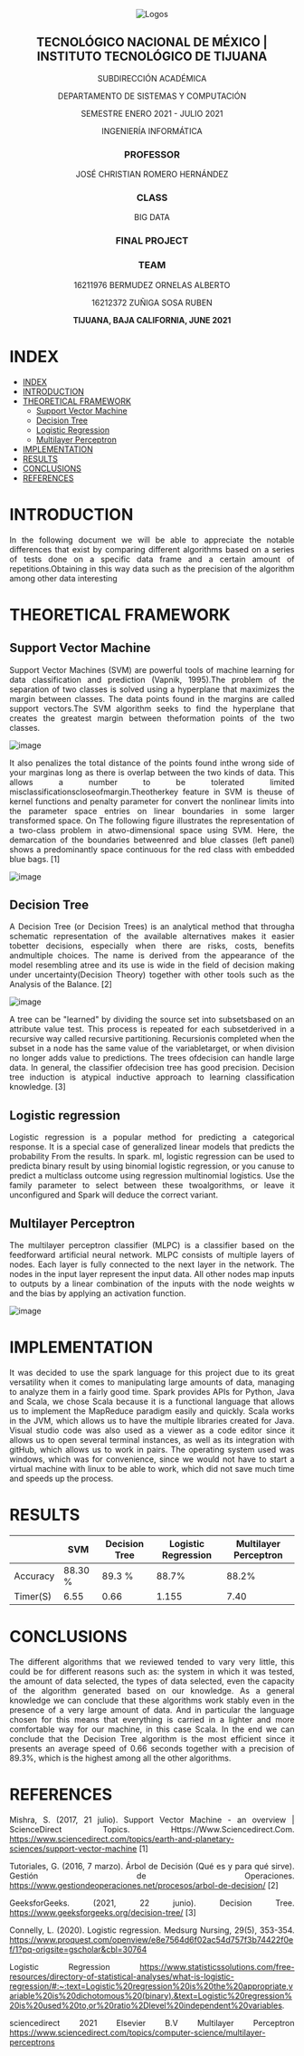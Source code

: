 <div align="center">

![Logos](https://i.imgur.com/DKIVS3c.png)

## TECNOLÓGICO NACIONAL DE MÉXICO | INSTITUTO TECNOLÓGICO DE TIJUANA

SUBDIRECCIÓN ACADÉMICA
 
DEPARTAMENTO DE SISTEMAS Y COMPUTACIÓN
 
SEMESTRE ENERO 2021 - JULIO 2021

INGENIERÍA INFORMÁTICA


### PROFESSOR

JOSÉ CHRISTIAN ROMERO HERNÁNDEZ

### CLASS

BIG DATA 

### FINAL PROJECT

### TEAM

16211976	BERMUDEZ ORNELAS ALBERTO

16212372      ZUÑIGA SOSA RUBEN



**TIJUANA, BAJA CALIFORNIA, JUNE 2021** 
</div>


# INDEX
- [INDEX](#index)
- [INTRODUCTION](#introduction)
- [THEORETICAL FRAMEWORK](#theoretical-framework)
  - [Support Vector Machine](#support-vector-machine)
  - [Decision Tree](#decision-tree)
  - [Logistic Regression](#logistic-regression)
  - [Multilayer Perceptron](#multilayer-perceptron)
- [IMPLEMENTATION](#implementation)
- [RESULTS](#results)
- [CONCLUSIONS](#conclusions)
- [REFERENCES](#references)

<div align="justify"> 


# INTRODUCTION

In the following document we will be able to appreciate the notable differences that exist by comparing different algorithms based on a series of tests done on a specific data frame and a certain amount of repetitions.Obtaining in this way data such as the precision of the algorithm among other data interesting

# THEORETICAL FRAMEWORK

## Support Vector Machine
Support Vector Machines (SVM) are powerful tools of machine learning for data classification and prediction (Vapnik, 1995).The problem of the separation of two classes is solved using a hyperplane that maximizes the margin between classes. The data points found in the margins are called support vectors.The SVM algorithm seeks to find the hyperplane that creates the greatest margin between theformation points of the two classes. 

![image](https://drive.google.com/uc?export=view&id=170w_NpGlL90S8wawc5SB2u39_fCGtwZR)

It also penalizes the total distance of the points found inthe wrong side of your marginas long as there is overlap between the two kinds of data. This allows a number to be tolerated limited misclassificationscloseofmargin.Theotherkey feature in SVM is theuse of kernel functions and penalty parameter for convert the nonlinear limits into the parameter space entries on linear boundaries in some larger transformed space. On The following figure illustrates the representation of a two-class problem in atwo-dimensional space using SVM. Here, the demarcation of the boundaries betweenred and blue classes (left panel) shows a predominantly space continuous for the red class with embedded blue bags. [1]

![image](https://drive.google.com/uc?export=view&id=1_QZVLwLL0Zd91CwXUkDPgeeTpRnaRBBl)

## Decision Tree
A Decision Tree (or Decision Trees) is an analytical method that througha schematic representation of the available alternatives makes it easier tobetter decisions, especially when there are risks, costs, benefits andmultiple choices. The name is derived from the appearance of the model resembling atree and its use is wide in the field of decision making under uncertainty(Decision Theory) together with other tools such as the Analysis of the Balance. [2]


![image](https://drive.google.com/uc?export=view&id=14wo8NpvhWWD_0ELYNj8Qzh_7aKc75TkL)

A tree can be "learned" by dividing the source set into subsetsbased on an attribute value test. This process is repeated for each subsetderived in a recursive way called recursive partitioning. Recursionis completed when the subset in a node has the same value of the variabletarget, or when division no longer adds value to predictions. The trees ofdecision can handle large data. In general, the classifier ofdecision tree has good precision. Decision tree induction is atypical inductive approach to learning classification knowledge. [3]


## Logistic regression
Logistic regression is a popular method for predicting a categorical response. It is a special case of generalized linear models that predicts the probability From the results. In spark. ml, logistic regression can be used to predicta binary result by using binomial logistic regression, or you canuse to predict a multiclass outcome using regression multinomial logistics. Use the family parameter to select between these twoalgorithms, or leave it unconfigured and Spark will deduce the correct variant.

## Multilayer Perceptron
The multilayer perceptron classifier (MLPC) is a classifier based on the feedforward artificial neural network. MLPC consists of multiple layers of nodes. Each layer is fully connected to the next layer in the network. The nodes in the input layer represent the input data. All other nodes map inputs to outputs by a linear combination of the inputs with the node weights w and the bias by applying an activation function.

![image](https://drive.google.com/uc?export=view&id=1cEbhpD-SsU6rrDsJkW0kQ07KwLHX2GYn)

# IMPLEMENTATION
It was decided to use the spark language for this project due to its great versatility when it comes to manipulating large amounts of data, managing to analyze them in a fairly good time. Spark provides APIs for Python, Java and Scala, we chose Scala because it is a functional language that allows us to implement the MapReduce paradigm easily and quickly. Scala works in the JVM, which allows us to have the multiple libraries created for Java. Visual studio code was also used as a viewer as a code editor since it allows us to open several terminal instances, as well as its integration with gitHub, which allows us to work in pairs. The operating system used was windows, which was for convenience, since we would not have to start a virtual machine with linux to be able to work, which did not save much time and speeds up the process.

# RESULTS



|              	| SVM     	| Decision Tree 	| Logistic Regression 	| Multilayer Perceptron 	|
|--------------	|---------	|---------------	|---------------------	|-----------------------	|
| Accuracy     	| 88.30 % 	| 89.3 %        	| 88.7%               	| 88.2%                 	|
| Timer(S) 	| 6.55    	| 0.66          	| 1.155               	| 7.40                  	|


# CONCLUSIONS
The different algorithms that we reviewed tended to vary very little, this could be for different reasons such as: the system in which it was tested, the amount of data selected, the types of data selected, even the capacity of the algorithm generated based on our knowledge.
As a general knowledge we can conclude that these algorithms work stably even in the presence of a very large amount of data. And in particular the language chosen for this means that everything is carried in a lighter and more comfortable way for our machine, in this case Scala. In the end we can conclude that the Decision Tree algorithm is the most efficient since it presents an average speed of 0.66 seconds together with a precision of 89.3%, which is the highest among all the other algorithms.

# REFERENCES

Mishra, S. (2017, 21 julio). Support Vector Machine - an overview | ScienceDirect Topics. Https://Www.Sciencedirect.Com. https://www.sciencedirect.com/topics/earth-and-planetary-sciences/support-vector-machine [1]

Tutoriales, G. (2016, 7 marzo). Árbol de Decisión (Qué es y para qué sirve). Gestión de Operaciones. https://www.gestiondeoperaciones.net/procesos/arbol-de-decision/ [2]

GeeksforGeeks. (2021, 22 junio). Decision Tree. https://www.geeksforgeeks.org/decision-tree/ [3]

Connelly, L. (2020). Logistic regression. Medsurg Nursing, 29(5), 353-354.
https://www.proquest.com/openview/e8e7564d6f02ac54d757f3b74422f0ef/1?pq-origsite=gscholar&cbl=30764


Logistic Regression
https://www.statisticssolutions.com/free-resources/directory-of-statistical-analyses/what-is-logistic-regression/#:~:text=Logistic%20regression%20is%20the%20appropriate,variable%20is%20dichotomous%20(binary).&text=Logistic%20regression%20is%20used%20to,or%20ratio%2Dlevel%20independent%20variables.


sciencedirect  2021 Elsevier B.V  Multilayer Perceptron
https://www.sciencedirect.com/topics/computer-science/multilayer-perceptrons

